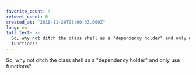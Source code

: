 ```yaml
---
favorite_count: 4
retweet_count: 0
created_at: "2018-11-29T08:00:33.000Z"
lang: en
full_text: >-
  So, why not ditch the class shell as a "dependency holder" and only use
  functions?
---
```


So, why not ditch the class shell as a "dependency holder" and only use
functions?
